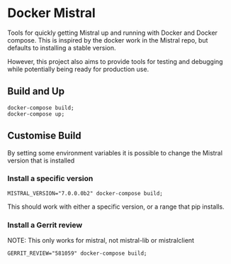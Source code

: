 # Docker Mistral

Tools for quickly getting Mistral up and running with Docker and Docker
compose. This is inspired by the docker work in the Mistral repo, but defaults
to installing a stable version.

However, this project also aims to provide tools for testing and debugging
while potentially being ready for production use.


## Build and Up

```
docker-compose build;
docker-compose up;
```

## Customise Build

By setting some environment variables it is possible to change the Mistral
version that is installed

### Install a specific version

```
MISTRAL_VERSION="7.0.0.0b2" docker-compose build;
```

This should work with either a specific version, or a range that pip installs.

### Install a Gerrit review

NOTE: This only works for mistral, not mistral-lib or mistralclient

```
GERRIT_REVIEW="581059" docker-compose build;
```
